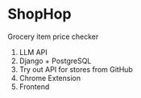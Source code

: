 # ShopHop
Grocery item price checker

1. LLM API
2. Django + PostgreSQL
3. Try out API for stores from GitHub
4. Chrome Extension
5. Frontend
